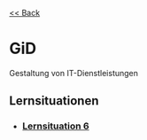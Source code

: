 [<< Back](../../README.md)

# GiD
Gestaltung von IT-Dienstleistungen

## Lernsituationen

- ### [Lernsituation 6](situation/6/Lernsituation.md)
